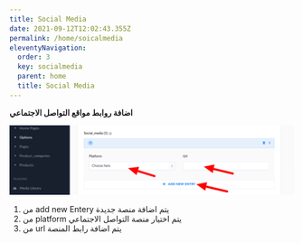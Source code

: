 ```yaml
---
title: Social Media
date: 2021-09-12T12:02:43.355Z
permalink: /home/soicalmedia
eleventyNavigation:
  order: 3
  key: socialmedia
  parent: home
  title: Social Media
---
```

**اضافة روابط مواقع التواصل الاجتماعي** 

![](/static/img/socialmedia.png)

1.  من add new Entery يتم اضافة منصة جديدة
2. من platform يتم اختيار منصة التواصل الاجتماعي
3. من url يتم اضافة رابط المنصة